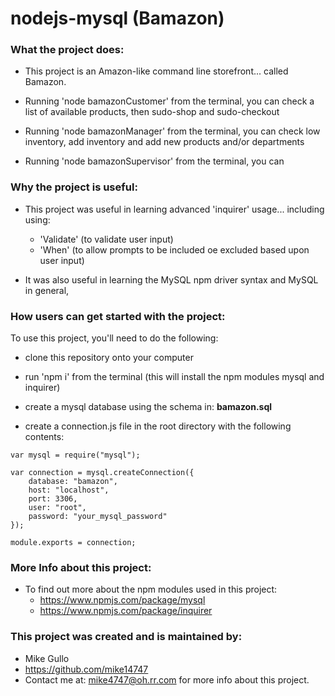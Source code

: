 # nodejs-mysql (Bamazon)

### What the project does:

* This project is an Amazon-like command line storefront... called Bamazon.

* Running 'node bamazonCustomer' from the terminal, you can check a list of available products, then sudo-shop and sudo-checkout

* Running 'node bamazonManager' from the terminal, you can check low inventory, add inventory and add new products and/or departments

* Running 'node bamazonSupervisor' from the terminal, you can


### Why the project is useful:

* This project was useful in learning advanced 'inquirer' usage... including using:
  * 'Validate' (to validate user input)
  * 'When' (to allow prompts to be included oe excluded based upon user input)

* It was also useful in learning the MySQL npm driver syntax and MySQL in general,


### How users can get started with the project:

To use this project, you'll need to do the following:

* clone this repository onto your computer

* run 'npm i' from the terminal (this will install the npm modules mysql and inquirer)

* create a mysql database using the schema in: **bamazon.sql**

* create a connection.js file in the root directory with the following contents:

```
var mysql = require("mysql");

var connection = mysql.createConnection({
    database: "bamazon",
    host: "localhost",
    port: 3306,
    user: "root",
    password: "your_mysql_password"
});

module.exports = connection;
```


### More Info about this project:

* To find out more about the npm modules used in this project:
  * https://www.npmjs.com/package/mysql
  * https://www.npmjs.com/package/inquirer


### This project was created and is maintained by:

* Mike Gullo
* https://github.com/mike14747
* Contact me at: mike4747@oh.rr.com for more info about this project.

